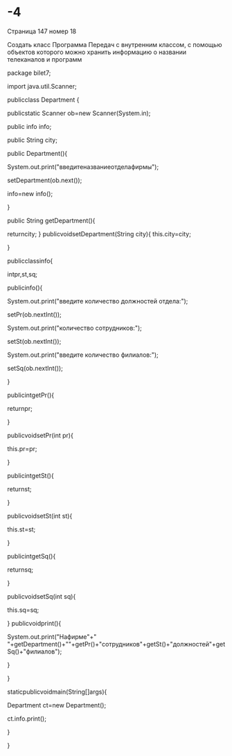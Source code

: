 # -4
Страница 147 номер 18

Создать класс Программа Передач с внутренним классом, с помощью объектов которого можно хранить информацию о названии телеканалов и программ

package bilet7;

import java.util.Scanner;

publicclass Department {

publicstatic Scanner ob=new Scanner(System.in);

public info info;

public String city;

public Department(){

System.out.print("введитеназваниеотделафирмы");

setDepartment(ob.next());

info=new info();

}

public String getDepartment(){

returncity;
}
publicvoidsetDepartment(String city){
this.city=city; 

}

publicclassinfo{

intpr,st,sq;

publicinfo(){

System.out.print("введите количество должностей отдела:");

setPr(ob.nextInt());

System.out.print("количество сотрудников:");

setSt(ob.nextInt());

System.out.print("введите количество филиалов:");

setSq(ob.nextInt());   

}

publicintgetPr(){

returnpr;

}

publicvoidsetPr(int pr){

this.pr=pr;

}

publicintgetSt(){

returnst;

}

publicvoidsetSt(int st){

this.st=st;

}

publicintgetSq(){

returnsq;

}

publicvoidsetSq(int sq){

this.sq=sq;

}
publicvoidprint(){

System.out.print("Нафирме"+" "+getDepartment()+""+getPr()+"сотрудников"+getSt()+"должностей"+getSq()+"филиалов");

}

}

staticpublicvoidmain(String[]args){

Department ct=new Department();

ct.info.print();

}

}

